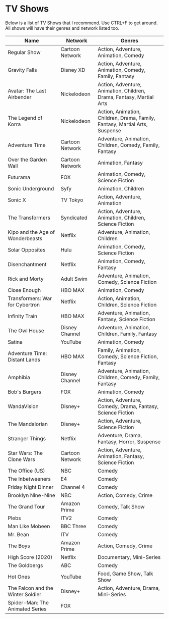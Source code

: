 TV Shows
===========================

Below is a list of TV Shows that I recommend. Use CTRL+F to get around. All shows will have their genres and network listed too.

|Name|Network|Genres|
|---|---|---|
|Regular Show|Cartoon Network|Action, Adventure, Animation, Comedy|
|Gravity Falls|Disney XD|Action, Adventure, Animation, Comedy, Family, Fantasy|
|Avatar: The Last Airbender|Nickelodeon|Action, Adventure, Animation, Children, Drama, Fantasy, Martial Arts|
|The Legend of Korra|Nickelodeon|Action, Animation, Children, Drama, Family, Fantasy, Martial Arts, Suspense|
|Adventure Time|Cartoon Network|Adventure, Animation, Children, Comedy, Family, Fantasy|
|Over the Garden Wall|Cartoon Network|Animation, Fantasy|
|Futurama|FOX|Animation, Comedy, Science Fiction|
|Sonic Underground|Syfy|Animation, Children|
|Sonic X|TV Tokyo|Action, Adventure, Animation|
|The Transformers|Syndicated|Action, Adventure, Animation, Children, Science Fiction|
|Kipo and the Age of Wonderbeasts|Netflix|Adventure, Animation, Children|
|Solar Opposites|Hulu|Animation, Comedy, Science Fiction|
|Disenchantment|Netflix|Animation, Comedy, Fantasy|
|Rick and Morty|Adult Swim|Adventure, Animation, Comedy, Science Fiction|
|Close Enough|HBO MAX|Animation, Comedy|
|Transformers: War for Cybertron|Netflix|Action, Animation, Children, Science Fiction|
|Infinity Train|HBO MAX|Adventure, Animation, Fantasy, Science Fiction|
|The Owl House|Disney Channel|Adventure, Animation, Children, Family, Fantasy|
|Satina|YouTube|Animation, Comedy|
|Adventure Time: Distant Lands|HBO MAX|Family, Animation, Comedy, Science Fiction, Fantasy|
|Amphibia|Disney Channel|Adventure, Animation, Children, Comedy, Family, Fantasy|
|Bob's Burgers|FOX|Animation, Comedy|
|WandaVision|Disney+|Action, Adventure, Comedy, Drama, Fantasy, Science Fiction|
|The Mandalorian|Disney+|Action, Adventure, Science Fiction|
|Stranger Things|Netflix|Adventure, Drama, Fantasy, Horror, Suspense|
|Star Wars: The Clone Wars|Cartoon Network|Action, Adventure, Animation, Fantasy, Science Fiction|
|The Office (US)|NBC|Comedy|
|The Inbetweeners|E4|Comedy|
|Friday Night Dinner|Channel 4|Comedy|
|Brooklyn Nine-Nine|NBC|Action, Comedy, Crime|
|The Grand Tour|Amazon Prime|Comedy, Talk Show|
|Plebs|ITV2|Comedy|
|Man Like Mobeen|BBC Three|Comedy|
|Mr. Bean|ITV|Comedy|
|The Boys|Amazon Prime|Action, Comedy, Crime|
|High Score (2020)|Netflix|Documentary, Mini-Series|
|The Goldbergs|ABC|Comedy|
|Hot Ones|YouTube|Food, Game Show, Talk Show|
|The Falcon and the Winter Soldier|Disney+|Action, Adventure, Drama, Mini-Series|
|Spider-Man: The Animated Series|FOX|
